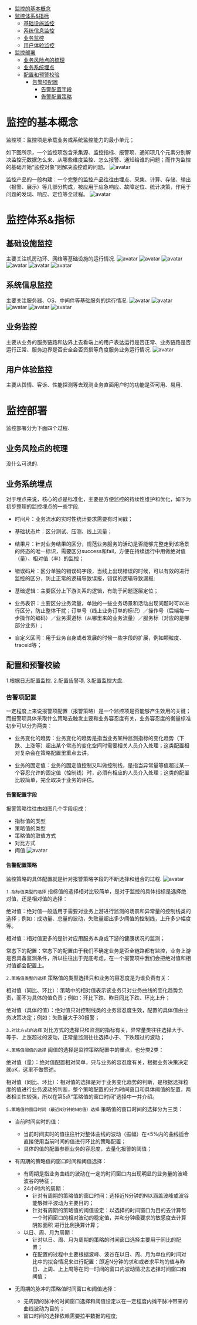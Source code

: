 - [监控的基本概念](#监控的基本概念)
- [监控体系&指标](#监控体系指标)
  - [基础设施监控](#基础设施监控)
  - [系统信息监控](#系统信息监控)
  - [业务监控](#业务监控)
  - [用户体验监控](#用户体验监控)
- [监控部署](#监控部署)
  - [业务风险点的梳理](#业务风险点的梳理)
  - [业务系统埋点](#业务系统埋点)
  - [配置和预警校验](#配置和预警校验)
    - [告警项配置](#告警项配置)
      - [告警配置字段](#告警配置字段)
      - [告警配置策略](#告警配置策略)


# 监控的基本概念

监控项：监控项是承载业务或系统监控能力的最小单元；

如下图所示，一个监控项包含采集源、监控指标、报警项、通知项几个元素分别解决监控元数据怎么来、从哪些维度监控、怎么报警、通知给谁的问题；而作为监控的基础开始“监控对象”则解决监控谁的问题。
![avatar](/resource/监控项的组成.png)


监控产品的一般构建：一个完整的监控产品往往由埋点、采集、计算、存储、输出（报警、展示）等几部分构成，被应用于应急响应、故障定位、统计决策，作用于问题的发现、响应、定位等全过程。
![avatar](/resource/监控产品的构成.png)


# 监控体系&指标

## 基础设施监控

主要关注机房动环、网络等基础设施的运行情况.
![avatar](/resource/监控基础设施1.jpg)
![avatar](/resource/监控基础设施2.jpg)
![avatar](/resource/监控基础设施3.jpg)
![avatar](/resource/监控基础设施4.jpg)
![avatar](/resource/监控基础设施5.jpg)
![avatar](/resource/监控基础设施6.jpg)

## 系统信息监控

主要关注服务器、OS、中间件等基础服务的运行情况.
![avatar](/resource/监控系统信息1.jpg)
![avatar](/resource/监控系统信息2.jpg)
![avatar](/resource/监控系统信息3.png)
![avatar](/resource/监控系统信息4.png)
![avatar](/resource/监控系统信息5.png)

## 业务监控

主要从业务的服务链路和边界上去看端上的用户表达运行是否正常、业务链路是否运行正常、服务边界是否安全会否资损等角度服务业务运行情况.
![avatar](/resource/业务监控.png)

## 用户体验监控

主要从舆情、客诉、性能探测等去观测业务直面用户时的功能是否可用、易用.


# 监控部署

监控部署分为下面四个过程.

## 业务风险点的梳理
没什么可说的.

## 业务系统埋点

对于埋点来说，核心的点是标准化，主要是方便监控的持续性维护和优化，如下为初步整理的监控埋点的一些字段.

* 时间片：业务流水的实时性统计要求需要有时间戳；

* 基础状态片：区分测试、压测、线上流量；

* 结果片：针对业务结果的区分，规范业务服务的活动是否能够完整走到该场景的终态的唯一标识，需要区分success和fail，方便在持续运行中用做绝对值（量）、相对值（率）的监控；

* 错误码片：区分单独的错误码字段，当线上出现错误的时候，可以有效的进行监控的区分，防止正常的逻辑导致误报，错误的逻辑导致漏报;

* 基础逻辑：主要区分上下游关系的逻辑，有助于问题逐层定位；

* 业务表识：主要区分业务流量，单独的一些业务场景和活动出现问题时可以进行区分，防止整体干扰；订单号（线上业务订单的标识）／操作号（后端每一步操作的编码）／业务渠道标（从哪里来的业务流量）／服务标（对应的是哪部分业务）;

* 自定义区间：用于业务自身或者发展的时候一些字段的扩展，例如颗粒度、traceid等；


## 配置和预警校验

1.根据日志配置监控.
2.配置告警项.
3.配置监控大盘.


### 告警项配置

一定程度上来说报警项配置（报警策略）是一个监控项是否能够产生效用的关键；而报警项具体采取什么策略去触发主要和业务容忍度有关，业务容忍度的衡量标准初步可以分为两类：

* 业务变化的趋势：业务变化的趋势是指当业务某种监测指标的变化趋势（下跌、上涨等）超出某个常态的变化空间时需要相关人员介入处理；这类配置相对复杂会在策略配置里重点去讲。

* 业务的固定值：业务的固定值控制又叫做控制线，是指当异常量等值超过某一个容忍允许的固定值（控制线）时，必须有相应的人员介入处理；这类的配置比较简单，完全取决于业务的评估。


#### 告警配置字段
报警策略往往由如图几个字段组成：  
* 指标值的类型  
* 策略值的类型  
* 策略值的取值方式  
* 对比方式  
* 阈值
![avatar](/resource/报警项配置-字段.png)


#### 告警配置策略
监控策略的具体配置就是针对报警策略字段的不断选择和组合的过程.
![avatar](/resource/报警项配置-策略.png)


`1.指标值类型的选择`
指标值的选择相对比较简单，是对于监控的具体指标是选择绝对值，还是相对值的选择：

绝对值：绝对值一般适用于需要对业务上游进行监测的场景和异常量的控制线类的选择；例如：成功量、总量的波动，失败量超出多少阈值的控制线，上升多少幅度等。

相对值：相对值更多的是针对应用服务本身或下游的健康状况的监测；

常态下的配置：常态下的配置由于我们不确定业务是否全链路都有监控，业务上游是否具备监测条件，所以往往出于兜底考虑，在一个报警项中我们会把绝对值和相对值都会配置上。


`2.策略值类型的选择`
策略值的类型选择只和业务的容忍度是为谁负责有关：

相对值（同比、环比）：策略中的相对值表示该业务只对业务曲线的变化趋势负责，而不为具体的值负责；例如：环比下跌、昨日同比下跌、环比上升；

绝对值（具体的值）：绝对值只对控制线类的业务容忍度生效，配置的具体值由业务决策决定；例如：失败量大于30报警；


`3.对比方式的选择`
对比方式的选择只和监测的指标有关，异常量类往往选择大于、等于、上涨超过的波动，正常量监测往往选择小于、下跌超过的波动；

`4.策略值阈值的选择`
阈值的选择是监控策略配置中的重点，也分类2类：

绝对值（量）：绝对值配置相对简单，只与业务的容忍度有关，根据业务决策决定就oK，这里不做赘述。

相对值（同比、环比）：相对值的选择是对于业务变化趋势的判断，是根据选择粒度的值进行业务波动的判断，整个策略配置的分为时间窗口和具体阈值的配置，两者相关性较强，所以在第5点“策略值的窗口时间”选择中一并介绍。

`5.策略值的窗口时间（最近N分钟的N的值）选择`
策略值的窗口时间的选择分为三类：

* 当前时间实时的值：
  * 当前时间实时的值往往针对整体曲线的波动（振幅）在<5%内的曲线适合直接使用当前时间的值进行环比的策略配置；
  * 具体的值的配置参照业务的容忍度，去量化报警的阈值；

* 有周期的策略值的窗口时间和阈值选择：
  * 有周期是指业务曲线的波动在一定的时间窗口内出现明显的业务量的波峰波谷的特征；
  * 24小时内的周期：
    * 针对有周期的策略值的窗口时间：选择近N分钟的N以涵盖波峰或波谷能够摊平波动为主要目的；
    * 针对有周期的策略值的阈值设定：以选择的时间窗口为目的去计算每一个时间窗口的相对波动的稳定值，并和分钟级要求的敏感度去计算阴影面积 进行比例换算计算；
  * 以日、周、月为周期：
    * 针对以日、周、月为周期的策略的时间窗口选择主要用于同比的配置；
    * 在配置的过程中主要根据波峰、波谷在以日、周、月为单位的时间对比中的拟合情况来进行配置：即近N分钟的求和或者求平均的值与昨日、上周、上上周等在同一时间的窗口内波动情况去选择时间窗口和阈值；

* 无周期的脉冲的策略值时间窗口和阈值选择：
  * 无周期的脉冲的时间窗口选择和阈值设定以在一定程度内摊平脉冲带来的曲线波动为目的；
  * 窗口时间的选择依赖需要拉平数据的程度;